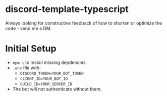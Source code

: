 # discord-template-typescript
Always looking for constructive feedback of how to shorten or optimize the code - send me a DM.

# Initial Setup
- ```npm i``` to install missing depdencies.
- ```.env``` file with:
  - `DISCORD_TOKEN=YOUR_BOT_TOKEN`
  - `CLIENT_ID=YOUR_BOT_ID`
  - `GUILD_ID=YOUR_SERVER_ID`
- The bot will not authenticate without them.
